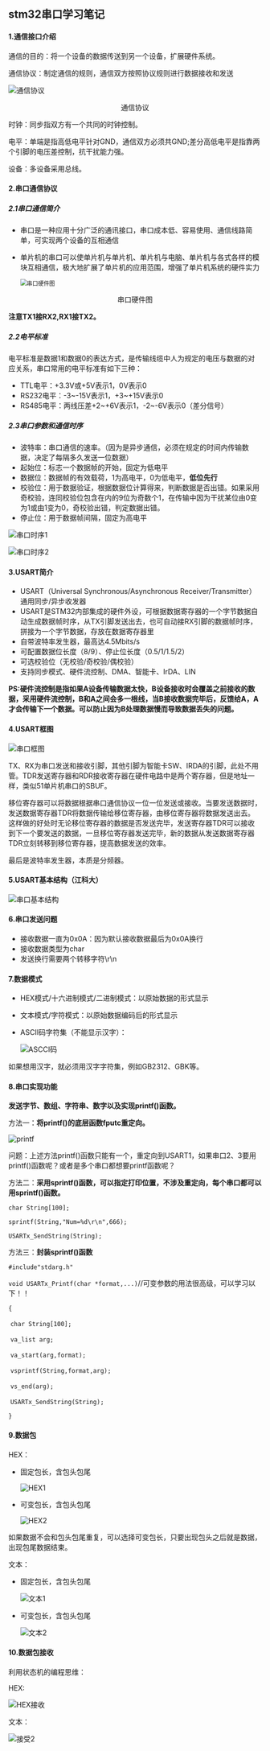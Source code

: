 ## stm32串口学习笔记

#### 1.通信接口介绍

通信的目的：将一个设备的数据传送到另一个设备，扩展硬件系统。

通信协议：制定通信的规则，通信双方按照协议规则进行数据接收和发送

![通信协议](https://raw.githubusercontent.com/yyhlovehh/yyhlovehh.github.io/master/202308200213773.png)

<div align = "center">通信协议</div>

时钟：同步指双方有一个共同的时钟控制。

电平：单端是指高低电平针对GND，通信双方必须共GND;差分高低电平是指靠两个引脚的电压差控制，抗干扰能力强。

设备：多设备采用总线。

#### 2.串口通信协议

##### 2.1串口通信简介

- 串口是一种应用十分广泛的通讯接口，串口成本低、容易使用、通信线路简单，可实现两个设备的互相通信

- 单片机的串口可以使单片机与单片机、单片机与电脑、单片机与各式各样的模块互相通信，极大地扩展了单片机的应用范围，增强了单片机系统的硬件实力

  <img src="https://raw.githubusercontent.com/yyhlovehh/yyhlovehh.github.io/master/202308200225357.png" alt="串口硬件图" style="zoom:80%;" />

<div align = "center">串口硬件图</div>

**注意TX1接RX2,RX1接TX2。**

##### 2.2电平标准

电平标准是数据1和数据0的表达方式，是传输线缆中人为规定的电压与数据的对应关系，串口常用的电平标准有如下三种：

- TTL电平：+3.3V或+5V表示1，0V表示0
- RS232电平：-3~-15V表示1，+3~+15V表示0
- RS485电平：两线压差+2~+6V表示1，-2~-6V表示0（差分信号）

##### 2.3串口参数和通信时序

- 波特率：串口通信的速率。（因为是异步通信，必须在规定的时间内传输数据，决定了每隔多久发送一位数据）
- 起始位：标志一个数据帧的开始，固定为低电平
- 数据位：数据帧的有效载荷，1为高电平，0为低电平，**低位先行**
- 校验位：用于数据验证，根据数据位计算得来，判断数据是否出错。如果采用奇校验，连同校验位包含在内的9位为奇数个1，在传输中因为干扰某位由0变为1或由1变为0，奇校验出错，判定数据出错。
- 停止位：用于数据帧间隔，固定为高电平

![串口时序1](https://raw.githubusercontent.com/yyhlovehh/yyhlovehh.github.io/master/202308200235522.png)



![串口时序2](https://raw.githubusercontent.com/yyhlovehh/yyhlovehh.github.io/master/202308200235413.png)

#### 3.USART简介

- USART（Universal Synchronous/Asynchronous Receiver/Transmitter）通用同步/异步收发器
- USART是STM32内部集成的硬件外设，可根据数据寄存器的一个字节数据自动生成数据帧时序，从TX引脚发送出去，也可自动接RX引脚的数据帧时序，拼接为一个字节数据，存放在数据寄存器里
- 自带波特率发生器，最高达4.5Mbits/s
- 可配置数据位长度（8/9）、停止位长度（0.5/1/1.5/2）
- 可选校验位（无校验/奇校验/偶校验）
- 支持同步模式、硬件流控制、DMA、智能卡、IrDA、LIN

**PS:硬件流控制是指如果A设备传输数据太快，B设备接收时会覆盖之前接收的数据，采用硬件流控制，B和A之间会多一根线，当B接收数据完毕后，反馈给A，A才会传输下一个数据。可以防止因为B处理数据慢而导致数据丢失的问题。**

#### 4.USART框图

![串口框图](https://raw.githubusercontent.com/yyhlovehh/yyhlovehh.github.io/master/202308200255952.png)

TX、RX为串口发送和接收引脚，其他引脚为智能卡SW、IRDA的引脚，此处不用管。TDR发送寄存器和RDR接收寄存器在硬件电路中是两个寄存器，但是地址一样，类似51单片机串口的SBUF。

移位寄存器可以将数据根据串口通信协议一位一位发送或接收。当要发送数据时，发送数据寄存器TDR将数据传输给移位寄存器，由移位寄存器将数据发送出去。这样做的好处时无论移位寄存器的数据是否发送完毕，发送寄存器TDR可以接收到下一个要发送的数据，一旦移位寄存器发送完毕，新的数据从发送数据寄存器TDR立刻转移到移位寄存器，提高数据发送的效率。

最后是波特率发生器，本质是分频器。

#### 5.USART基本结构（江科大）

![串口基本结构](https://raw.githubusercontent.com/yyhlovehh/yyhlovehh.github.io/master/202308200313074.png)

#### 6.串口发送问题

- 接收数据一直为0x0A：因为默认接收数据最后为0x0A换行
- 接收数据类型为char
- 发送换行需要两个转移字符\r\n

#### 7.数据模式

- HEX模式/十六进制模式/二进制模式：以原始数据的形式显示

- 文本模式/字符模式：以原始数据编码后的形式显示

- ASCII码字符集（不能显示汉字）：

  ![ASCCI码](https://raw.githubusercontent.com/yyhlovehh/yyhlovehh.github.io/master/202308301048722.png)

如果想用汉字，就必须用汉字字符集，例如GB2312、GBK等。

#### 8.串口实现功能

**发送字节、数组、字符串、数字以及实现printf()函数。**

方法一：**将printf()的底层函数fputc重定向。**

![printf](https://raw.githubusercontent.com/yyhlovehh/yyhlovehh.github.io/master/202308301215736.png)

问题：上述方法printf()函数只能有一个，重定向到USART1，如果串口2、3要用printf()函数呢？或者是多个串口都想要printf函数呢？

方法二：**采用sprintf()函数，可以指定打印位置，不涉及重定向，每个串口都可以用sprintf()函数。**

`char String[100];`

`sprintf(String,"Num=%d\r\n",666);`

`USARTx_SendString(String);`

方法三：**封装sprintf()函数**

`#include"stdarg.h"`

`void USARTx_Printf(char *format,...)`//可变参数的用法很高级，可以学习以下！！

`{`

​	`char String[100];`

​	`va_list arg;`

​	`va_start(arg,format);`

​	`vsprintf(String,format,arg);`

​	`vs_end(arg);`

​	`USARTx_SendString(String);`

`}`

#### 9.数据包

HEX：

- 固定包长，含包头包尾

  ![HEX1](https://raw.githubusercontent.com/yyhlovehh/yyhlovehh.github.io/master/202308302150725.png)

- 可变包长，含包头包尾

  ![HEX2](https://raw.githubusercontent.com/yyhlovehh/yyhlovehh.github.io/master/202308302151932.png)

如果数据不会和包头包尾重复，可以选择可变包长，只要出现包头之后就是数据，出现包尾数据结束。

文本：

- 固定包长，含包头包尾

  ![文本1](https://raw.githubusercontent.com/yyhlovehh/yyhlovehh.github.io/master/202308302156686.png)

- 可变包长，含包头包尾

  ![文本2](https://raw.githubusercontent.com/yyhlovehh/yyhlovehh.github.io/master/202308302156038.png)

#### 10.数据包接收

利用状态机的编程思维：

HEX:

![HEX接收](https://raw.githubusercontent.com/yyhlovehh/yyhlovehh.github.io/master/202308310044482.png)

文本：

![接受2](https://raw.githubusercontent.com/yyhlovehh/yyhlovehh.github.io/master/202308310045302.png)